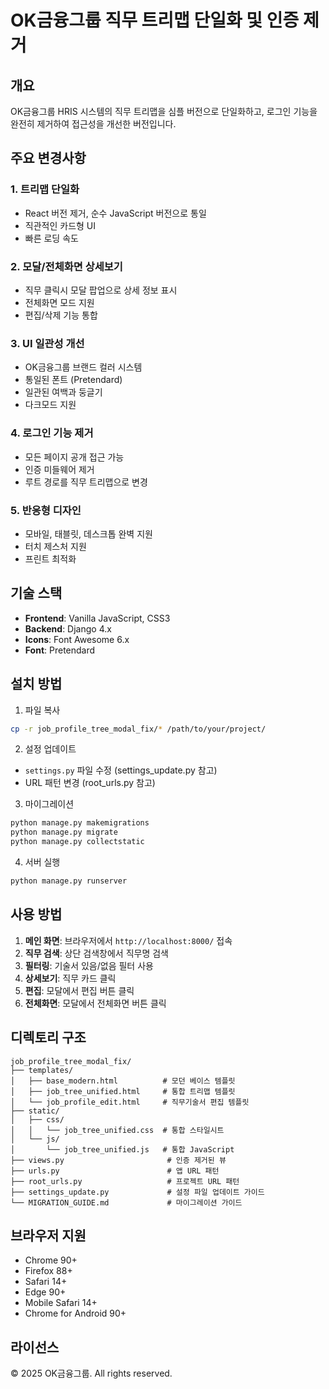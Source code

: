 # OK금융그룹 직무 트리맵 단일화 및 인증 제거

## 개요

OK금융그룹 HRIS 시스템의 직무 트리맵을 심플 버전으로 단일화하고, 로그인 기능을 완전히 제거하여 접근성을 개선한 버전입니다.

## 주요 변경사항

### 1. 트리맵 단일화
- React 버전 제거, 순수 JavaScript 버전으로 통일
- 직관적인 카드형 UI
- 빠른 로딩 속도

### 2. 모달/전체화면 상세보기
- 직무 클릭시 모달 팝업으로 상세 정보 표시
- 전체화면 모드 지원
- 편집/삭제 기능 통합

### 3. UI 일관성 개선
- OK금융그룹 브랜드 컬러 시스템
- 통일된 폰트 (Pretendard)
- 일관된 여백과 둥글기
- 다크모드 지원

### 4. 로그인 기능 제거
- 모든 페이지 공개 접근 가능
- 인증 미들웨어 제거
- 루트 경로를 직무 트리맵으로 변경

### 5. 반응형 디자인
- 모바일, 태블릿, 데스크톱 완벽 지원
- 터치 제스처 지원
- 프린트 최적화

## 기술 스택

- **Frontend**: Vanilla JavaScript, CSS3
- **Backend**: Django 4.x
- **Icons**: Font Awesome 6.x
- **Font**: Pretendard

## 설치 방법

1. 파일 복사
```bash
cp -r job_profile_tree_modal_fix/* /path/to/your/project/
```

2. 설정 업데이트
- `settings.py` 파일 수정 (settings_update.py 참고)
- URL 패턴 변경 (root_urls.py 참고)

3. 마이그레이션
```bash
python manage.py makemigrations
python manage.py migrate
python manage.py collectstatic
```

4. 서버 실행
```bash
python manage.py runserver
```

## 사용 방법

1. **메인 화면**: 브라우저에서 `http://localhost:8000/` 접속
2. **직무 검색**: 상단 검색창에서 직무명 검색
3. **필터링**: 기술서 있음/없음 필터 사용
4. **상세보기**: 직무 카드 클릭
5. **편집**: 모달에서 편집 버튼 클릭
6. **전체화면**: 모달에서 전체화면 버튼 클릭

## 디렉토리 구조

```
job_profile_tree_modal_fix/
├── templates/
│   ├── base_modern.html          # 모던 베이스 템플릿
│   ├── job_tree_unified.html     # 통합 트리맵 템플릿
│   └── job_profile_edit.html     # 직무기술서 편집 템플릿
├── static/
│   ├── css/
│   │   └── job_tree_unified.css  # 통합 스타일시트
│   └── js/
│       └── job_tree_unified.js   # 통합 JavaScript
├── views.py                       # 인증 제거된 뷰
├── urls.py                        # 앱 URL 패턴
├── root_urls.py                   # 프로젝트 URL 패턴
├── settings_update.py             # 설정 파일 업데이트 가이드
└── MIGRATION_GUIDE.md             # 마이그레이션 가이드
```

## 브라우저 지원

- Chrome 90+
- Firefox 88+
- Safari 14+
- Edge 90+
- Mobile Safari 14+
- Chrome for Android 90+

## 라이선스

© 2025 OK금융그룹. All rights reserved.
